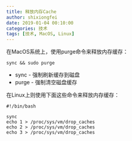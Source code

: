 ```yaml
---
title: 释放内存Cache
author: shixiongfei
date: 2019-01-04 00:10:00
categories: 技术
tags: [技术, MacOS, Linux]
---
```


在MacOS系统上，使用purge命令来释放内存缓存：

```shell
sync && sudo purge
```

- sync - 强制刷新缓存到磁盘
- purge - 强制清空磁盘缓存

在Linux上则使用下面这些命令来释放内存缓存：

```shell
#!/bin/bash

sync
echo 1 > /proc/sys/vm/drop_caches
echo 2 > /proc/sys/vm/drop_caches
echo 3 > /proc/sys/vm/drop_caches
```
